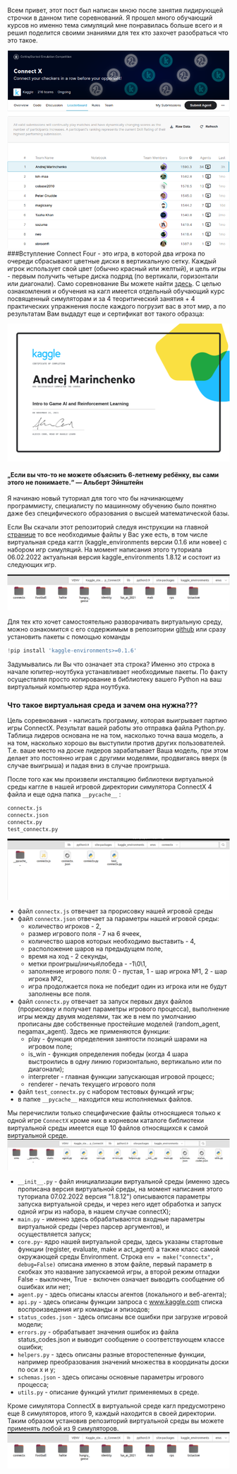 Всем привет, этот пост был написан мною после занятия лидирующей строчки в данном типе соревнований. Я прошел много 
обучающий курсов но именно тема симуляций мне понравилась больше всего и я решил поделится своими знаниями для тех 
кто захочет разобраться что это такое.  

![](../img/lider.png)
###Вступление
Connect Four - это игра, в которой два игрока по очереди сбрасывают цветные диски в вертикальную сетку. Каждый 
 игрок использует свой цвет (обычно красный или желтый), и цель игры - первым получить четыре диска подряд (по 
вертикали, горизонтали или диагонали). Само соревнование Вы можете найти [здесь](https://www.kaggle.com/c/connectx).
С целью ознакомления и обучения на кагл имеется отдельный обучающий курс посвященный симуляторам и за 4 
теоритический занятия + 4 практических упражнения после каждого погрузит вас в этот мир, а по результатам Вам 
выдадут еще и сертификат вот такого образца:

![](../img/sertificat.jpg)



#### „Если вы что-то не можете объяснить 6-летнему ребёнку, вы сами этого не понимаете.“ —  Альберт Эйнштейн
Я начинаю новый туториал для того что бы начинающему программисту, специалисту по машинному обучению было понятно 
даже без специфического образования о высшей математической базы. 

Если Вы скачали этот репозиторий следуя инструкции на главной [странице](../Readme.md) то все необходимые файлы у 
Вас уже есть, в том числе виртуальная среда каггл (kaggle_environments версии 0.1.6 или новее) с набором игр 
симуляций. На момент написания этого туториала 06.02.2022 актуальная версия kaggle_environments 1.8.12 и состоит из 
следующих игр.

![](../img/games.png)

Для тех кто хочет самостоятельно разворачивать виртуальную среду, можно ознакомится с его содержимым в репозитории 
[github](https://github.com/Kaggle/kaggle-environments) или сразу установить пакеты с помощью команды

```python
!pip install 'kaggle-environments>=0.1.6'
```
Задумывались ли Вы что означает эта строка?
Именно это строка в начале юпитер-ноутбука устанавливает необходимые пакеты. По факту осуществляя просто копирование 
в библиотеку вашего Python на ваш виртуальный компьютер ядра ноутбука. 


### Что такое виртуальная среда и зачем она нужна???
Цель соревнования - написать программу, которая выигрывает партию игры ConnectX. Результат вашей работы это отправка 
файла Python.py. 
Таблица лидеров основана не на том, насколько точна ваша модель, а на том, насколько хорошо вы выступили против 
других пользователей. Т.е. ваше место на доске лидеров зарабатывает Ваша модель, при этом делает это постоянно играя 
с другими моделями, продвигаясь вверх (в случае выигрыша) и падая вниз в случае проигрыша. 

После того как мы произвели инсталяцию библиотеки виртуальной среды каггле в нашей игровой директории симулятора 
ConnectX 4 файла и еще одна папка `__pycache__` : 
```commandline
connectx.js
connectx.json
connectx.py
test_connectx.py
```

![](../img/connectxdir.png)

- файл `connectx.js` отвечает за прорисовку нашей игровой среды
- файл `connectx.json` отвечает за параметры нашей игровой среды:
    * количество игроков - 2, 
    * размер игрового поля - 7 на 6 ячеек, 
    * количество шаров которых необходимо выставить - 4, 
    * расположение шаров на предыдущем поле, 
    * время на ход - 2 секунды, 
    * метки проигрыш\ничья\победа - -1\0\1, 
    * заполнение игрового поля: 0 - пустая, 1 - шар игрока №1, 2 - шар игрока №2,
    * игра продолжается пока не победит один из игрока или не будут заполнены все поля.
- файл `connectx.py` отвечает за запуск первых двух файлов (прорисовку и получает параметры игрового процесса), 
   выполнение игры между двумя моделями, так же в нем по умолчанию прописаны две собственные простейшие моделей 
   (random_agent, negamax_agent). Здесь же применяются функции:
    * play - функция определения занятости позиций шарами на игровом поле;
    * is_win - функция определения победы (когда 4 шара выстроились в одну линию горизонтально, вертикально или по 
      диагонали);
    * interpreter - главная функции запускающая игровой процесс;
    * renderer - печать текущего игрового поля 
- файл `test_connectx.py` с набором тестовых функций игры;
- в папке `__pycache__`  находится кеш исполняемых файлов.

Мы перечислили только специфические файлы относящиеся только к одной игре `ConnectX` кроме них в корневом каталоге 
библиотеки виртуальной среды имеется еще 10 файлов относящихся к самой виртуальной среде.
![](../img/envdir.png)

- `__init__.py` - файл инициализации виртуальной среды (именно здесь прописана версия виртуальной среды, на 
  момент написания этого туториала 07.02.2022 версия "1.8.12") описываются параметры запуска виртуальной среды, 
  и через него идет обработка и запуск одной игры из набора, в нашем случае connectX);
- `main.py` - именно здесь обрабатываются входные параметры виртуальной среды (через парсер аргументов), и  
  осуществляется запуск;
- `core.py`- ядро нашей виртуальной среды, здесь указаны стартовые функции (register, evaluate, make и act_agent) а 
  также класс самой окружающей среды Environment. Строка `env = make("connectx", debug=False)` описана именно в этом 
  файле, первый параметр в скобках это название запускаемой игры, а второй режим отладки False - выключен, True - 
  включен означает выводить сообщение об ошибках или нет;
- `agent.py` - здесь описаны классы агентов (локального и веб-агента);
- `api.py` -  здесь описаны функции запроса с www.kaggle.com списка воспроизведения игр команды и эпизодов;
- `status_codes.json` - здесь описаны все ошибки при загрузке игровой модели;
- `errors.py` - обрабатывает значения ошибок из файла status_codes.json и выводит сообщение о соответствующем классе 
  ошибки;
- `helpers.py` - здесь описаны разные второстепенные функции, например преобразования значений множества в координаты 
  доски по оси х и у;
- `schemas.json` - здесь описаны основные параметры игрового процесса;
- `utils.py` - описание функций утилит применяемых в среде.

Кроме симулятора ConnectX в виртуальной среде кагл предусмотрено еще 8 симуляторов, итого 9, каждый находится в 
своей директории. Таким образом установив репозиторий виртуальной среды вы можете применять любой из 9 симуляторов.
![](../img/games.png)

